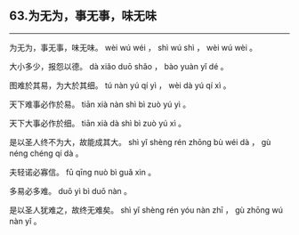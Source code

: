 ## 63.为无为，事无事，味无味
---


<ruby><rbc><rb> 为无为，事无事，味无味。 </rb></rbc>
  <rtc><rt> wèi  wú  wéi ， shì  wú  shì ， wèi  wú  wèi 。</rt></rtc>
</ruby>

<ruby><rbc><rb> 大小多少，报怨以德。 </rb></rbc>
  <rtc><rt> dà  xiǎo  duō  shǎo ， bào  yuàn  yǐ  dé 。</rt></rtc>
</ruby>

<ruby><rbc><rb> 图难於其易，为大於其细。 </rb></rbc>
  <rtc><rt> tú  nàn  yú  qí  yì ， wèi  dà  yú  qí  xì 。</rt></rtc>
</ruby>

<ruby><rbc><rb> 天下难事必作於易。 </rb></rbc>
  <rtc><rt> tiān  xià  nàn  shì  bì  zuò  yú  yì 。</rt></rtc>
</ruby>

<ruby><rbc><rb> 天下大事必作於细。 </rb></rbc>
  <rtc><rt> tiān  xià  dà  shì  bì  zuò  yú  xì 。</rt></rtc>
</ruby>

<ruby><rbc><rb> 是以圣人终不为大，故能成其大。 </rb></rbc>
  <rtc><rt> shì  yǐ  shèng  rén  zhōng  bù  wéi  dà ， gù  néng  chéng  qí  dà 。</rt></rtc>
</ruby>

<ruby><rbc><rb> 夫轻诺必寡信。 </rb></rbc>
  <rtc><rt> fū  qīng  nuò  bì  guǎ  xìn 。</rt></rtc>
</ruby>

<ruby><rbc><rb> 多易必多难。 </rb></rbc>
  <rtc><rt> duō  yì  bì  duō  nàn 。</rt></rtc>
</ruby>

<ruby><rbc><rb> 是以圣人犹难之，故终无难矣。 </rb></rbc>
  <rtc><rt> shì  yǐ  shèng  rén  yóu  nàn  zhī ， gù  zhōng  wú  nàn  yǐ 。</rt></rtc>
</ruby>

<ruby><rbc><rb>   </rb></rbc>
  <rtc><rt> </rt></rtc>
</ruby>

